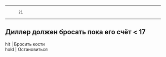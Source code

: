 ---------------------- 
          21
----------------------
Диллер должен бросать 
пока его счёт < 17
----------------------
hit  | Бросить кости  
hold | Остановиться

